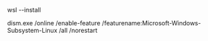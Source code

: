 wsl --install

dism.exe /online /enable-feature /featurename:Microsoft-Windows-Subsystem-Linux /all /norestart

